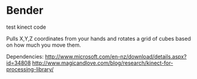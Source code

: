 # Bender
test kinect code

Pulls X,Y,Z coordinates from your hands and rotates a grid of cubes based on how much you move them.

Dependencies:
http://www.microsoft.com/en-nz/download/details.aspx?id=34808
http://www.magicandlove.com/blog/research/kinect-for-processing-library/

